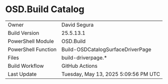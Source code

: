 ﻿# OSD.Build Catalog

| | |
|-|-|
| Owner | David Segura |
| Build Version | 25.5.13.1 |
| PowerShell Module | OSD.Build |
| PowerShell Function | Build-OSDCatalogSurfaceDriverPage |
| Files | build-driverpage.* |
| Build Workflow | GitHub Actions |
| Last Update | Tuesday, May 13, 2025 5:09:56 PM UTC |
